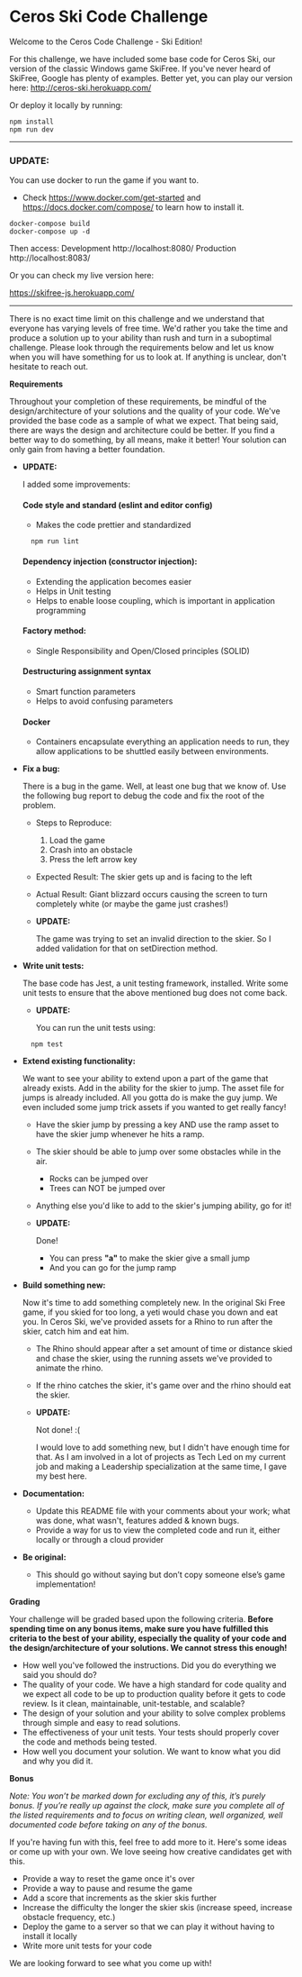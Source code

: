 # Ceros Ski Code Challenge

Welcome to the Ceros Code Challenge - Ski Edition!

For this challenge, we have included some base code for Ceros Ski, our version of the classic Windows game SkiFree. If
you've never heard of SkiFree, Google has plenty of examples. Better yet, you can play our version here: 
http://ceros-ski.herokuapp.com/  

Or deploy it locally by running:
```
npm install
npm run dev
```
----------------------------------------------------------------------------------------------------------------------
  ### UPDATE:
  You can use docker to run the game if you want to. 
  - Check https://www.docker.com/get-started and https://docs.docker.com/compose/ to learn how to install it.
  ```
  docker-compose build
  docker-compose up -d
  ```
  Then access:
  Development http://localhost:8080/
  Production http://localhost:8083/

  Or you can check my live version here:

  https://skifree-js.herokuapp.com/

----------------------------------------------------------------------------------------------------------------------


There is no exact time limit on this challenge and we understand that everyone has varying levels of free time. We'd 
rather you take the time and produce a solution up to your ability than rush and turn in a suboptimal challenge. Please 
look through the requirements below and let us know when you will have something for us to look at. If anything is 
unclear, don't hesitate to reach out.

**Requirements**

Throughout your completion of these requirements, be mindful of the design/architecture of your solutions and the 
quality of your code. We've provided the base code as a sample of what we expect. That being said, there are ways the
design and architecture could be better. If you find a better way to do something, by all means, make it better! Your 
solution can only gain from having a better foundation.

  * **UPDATE:**

    I added some improvements:
    #### Code style and standard (eslint and editor config)
      - Makes the code prettier and standardized
    ```
      npm run lint
    ```

    #### Dependency injection (constructor injection):
      - Extending the application becomes easier
      - Helps in Unit testing
      - Helps to enable loose coupling, which is important in application programming

    #### Factory method:
      - Single Responsibility and Open/Closed principles (SOLID)

    #### Destructuring assignment syntax
      - Smart function parameters
      - Helps to avoid confusing parameters

    #### Docker
      - Containers encapsulate everything an application needs to run, they allow applications to be shuttled easily between environments.



* **Fix a bug:**

  There is a bug in the game. Well, at least one bug that we know of. Use the following bug report to debug the code
  and fix the root of the problem.
  * Steps to Reproduce:
    1. Load the game
    2. Crash into an obstacle
    3. Press the left arrow key
  * Expected Result: The skier gets up and is facing to the left
  * Actual Result: Giant blizzard occurs causing the screen to turn completely white (or maybe the game just crashes!)
  * **UPDATE:**

    The game was trying to set an invalid direction to the skier. So I added validation for that on setDirection method.
  
* **Write unit tests:**

  The base code has Jest, a unit testing framework, installed. Write some unit tests to ensure that the above mentioned
  bug does not come back.


  * **UPDATE:**
  
    You can run the unit tests using:
  ```
    npm test
  ```

* **Extend existing functionality:**

  We want to see your ability to extend upon a part of the game that already exists. Add in the ability for the skier to 
  jump. The asset file for jumps is already included. All you gotta do is make the guy jump. We even included some jump 
  trick assets if you wanted to get really fancy!
  * Have the skier jump by pressing a key AND use the ramp asset to have the skier jump whenever he hits a ramp.
  * The skier should be able to jump over some obstacles while in the air. 
    * Rocks can be jumped over
    * Trees can NOT be jumped over
  * Anything else you'd like to add to the skier's jumping ability, go for it!
  
  * **UPDATE:**
  
    Done!
    - You can press **"a"** to make the skier give a small jump
    - And you can go for the jump ramp

   
* **Build something new:**

  Now it's time to add something completely new. In the original Ski Free game, if you skied for too long, 
  a yeti would chase you down and eat you. In Ceros Ski, we've provided assets for a Rhino to run after the skier, 
  catch him and eat him.
  * The Rhino should appear after a set amount of time or distance skied and chase the skier, using the running assets
    we've provided to animate the rhino.
  * If the rhino catches the skier, it's game over and the rhino should eat the skier. 

  * **UPDATE:**
  
    Not done! :(

    I would love to add something new, but I didn't have enough time for that. 
    As I am involved in a lot of projects as Tech Led on my current job and making a Leadership specialization at the same time, I gave my best here.


* **Documentation:**

  * Update this README file with your comments about your work; what was done, what wasn't, features added & known bugs.
  * Provide a way for us to view the completed code and run it, either locally or through a cloud provider
  
* **Be original:**  
  * This should go without saying but don’t copy someone else’s game implementation!

**Grading** 

Your challenge will be graded based upon the following criteria. **Before spending time on any bonus items, make sure 
you have fulfilled this criteria to the best of your ability, especially the quality of your code and the 
design/architecture of your solutions. We cannot stress this enough!**

* How well you've followed the instructions. Did you do everything we said you should do?
* The quality of your code. We have a high standard for code quality and we expect all code to be up to production 
  quality before it gets to code review. Is it clean, maintainable, unit-testable, and scalable?
* The design of your solution and your ability to solve complex problems through simple and easy to read solutions.
* The effectiveness of your unit tests. Your tests should properly cover the code and methods being tested.
* How well you document your solution. We want to know what you did and why you did it.

**Bonus**

*Note: You won’t be marked down for excluding any of this, it’s purely bonus.  If you’re really up against the clock, 
make sure you complete all of the listed requirements and to focus on writing clean, well organized, well documented 
code before taking on any of the bonus.*

If you're having fun with this, feel free to add more to it. Here's some ideas or come up with your own. We love seeing 
how creative candidates get with this.
 
* Provide a way to reset the game once it's over
* Provide a way to pause and resume the game
* Add a score that increments as the skier skis further
* Increase the difficulty the longer the skier skis (increase speed, increase obstacle frequency, etc.)
* Deploy the game to a server so that we can play it without having to install it locally
* Write more unit tests for your code

We are looking forward to see what you come up with!
